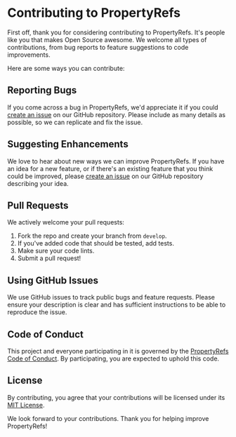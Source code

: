 # Contributing to PropertyRefs

First off, thank you for considering contributing to PropertyRefs. It's people like you that makes Open Source awesome. We welcome all types of contributions, from bug reports to feature suggestions to code improvements.

Here are some ways you can contribute:

## Reporting Bugs

If you come across a bug in PropertyRefs, we'd appreciate it if you could [create an issue](https://github.com/javier-games/upm-propertyrefs/issues/new) on our GitHub repository. Please include as many details as possible, so we can replicate and fix the issue.

## Suggesting Enhancements

We love to hear about new ways we can improve PropertyRefs. If you have an idea for a new feature, or if there's an existing feature that you think could be improved, please [create an issue](https://github.com/javier-games/upm-propertyrefs/issues/new) on our GitHub repository describing your idea.

## Pull Requests

We actively welcome your pull requests:

1. Fork the repo and create your branch from `develop`.
2. If you've added code that should be tested, add tests.
3. Make sure your code lints.
4. Submit a pull request!

## Using GitHub Issues

We use GitHub issues to track public bugs and feature requests. Please ensure your description is clear and has sufficient instructions to be able to reproduce the issue.

## Code of Conduct

This project and everyone participating in it is governed by the [PropertyRefs Code of Conduct](CODE_OF_CONDUCT.md). By participating, you are expected to uphold this code.

## License

By contributing, you agree that your contributions will be licensed under its [MIT License](LICENSE).

We look forward to your contributions. Thank you for helping improve PropertyRefs!